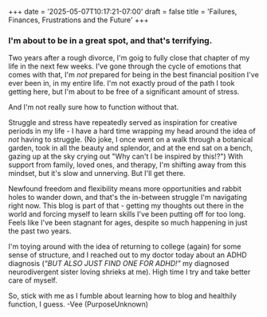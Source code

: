 +++
date = '2025-05-07T10:17:21-07:00'
draft = false
title = 'Failures, Finances, Frustrations and the Future'
+++
### I'm about to be in a great spot, and that's terrifying.
Two years after a rough divorce, I'm goig to fully close that chapter of my life in the next few weeks. I've gone through the cycle of emotions that comes with that, I'm *not* prepared for being in the best financial position I've ever been in, in my entire life. I'm not exactly proud of the path I took getting here, but I'm about to be free of a significant amount of stress.

And I'm not really sure how to function without that.

Struggle and stress have repeatedly served as inspiration for creative periods in my life - I have a hard time wrapping my head around the idea of *not* having to struggle. (No joke, I once went on a walk through a botanical garden, took in all the beauty and splendor, and at the end sat on a bench, gazing up at the sky crying out "Why can't I be inspired by this!?") With support from family, loved ones, and therapy, I'm shifting away from this mindset, but it's slow and unnerving. But I'll get there.

Newfound freedom and flexibility means more opportunities and rabbit holes to wander down, and that's the in-between struggle I'm navigating right now. This blog is part of that - getting my thoughts out there in the world and forcing myself to learn skills I've been putting off for too long. Feels like I've been stagnant for ages, despite so much happening in just the past two years.

I'm toying around with the idea of returning to college (again) for some sense of structure, and I reached out to my doctor today about an ADHD diagnosis (*"BUT ALSO JUST FIND ONE FOR ADHD!"* my diagnosed neurodivergent sister loving shrieks at me). High time I try and take better care of myself.

So, stick with me as I fumble about learning how to blog and healthily function, I guess.
-Vee (PurposeUnknown)